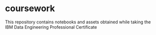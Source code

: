 # coursework

This repository contains notebooks and assets obtained while taking the IBM Data Engineering Professional Certificate
